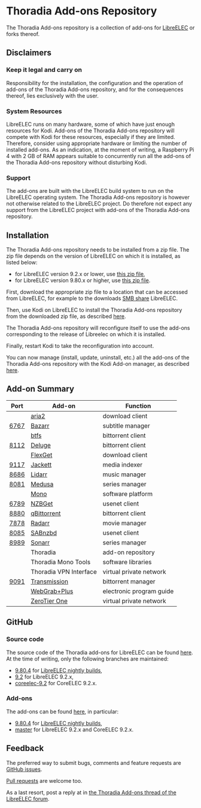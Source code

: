 # Thoradia Add-ons Repository

The Thoradia Add-ons repository is a collection of add-ons for [LibreELEC](https://libreelec.tv/) or forks thereof.

## Disclaimers

### Keep it legal and carry on

Responsibility for the installation, the configuration and the operation of add-ons of the Thoradia Add-ons repository, and for the consequences thereof, lies exclusively with the user.

### System Resources

LibreELEC runs on many hardware, some of which have just enough resources for Kodi. Add-ons of the Thoradia Add-ons repository will compete with Kodi for these resources, especially if they are limited. Therefore, consider using appropriate hardware or limiting the number of installed add-ons. As an indication, at the moment of writing, a Raspberry Pi 4 with 2 GB of RAM appears suitable to concurrently run all the add-ons of the Thoradia Add-ons repository without disturbing Kodi.

### Support

The add-ons are built with the LibreELEC build system to run on the LibreELEC operating system. The Thoradia Add-ons repository is however not otherwise related to the LibreELEC project. Do therefore not expect any support from the LibreELEC project with add-ons of the Thoradia Add-ons repository.

## Installation

The Thoradia Add-ons repository needs to be installed from a zip file. The zip file depends on the version of LibreELEC on which it is installed, as listed below:

-   for LibreELEC version 9.2.x or lower, use [this zip file](https://github.com/thoradia/thoradia/raw/bootstrap/service.thoradia.9.2.0.23.zip),
-   for LibreELEC version 9.80.x or higher, use [this zip file](https://github.com/thoradia/thoradia/raw/bootstrap/service.thoradia.9.80.4.24.zip).

First, download the appropriate zip file to a location that can be accessed from LibreELEC, for example to the downloads [SMB share](https://wiki.libreelec.tv/accessing_libreelec#tab__sambasmb) LibreELEC.

Then, use Kodi on LibreELEC to install the Thoradia Add-ons repository from the downloaded zip file, as described [here](https://kodi.wiki/view/Add-on_manager#How_to_install_from_a_ZIP_file).

The Thoradia Add-ons repository will reconfigure itself to use the add-ons corresponding to the release of Libreelec on which it is installed.

Finally, restart Kodi to take the reconfiguration into account.

You can now manage (install, update, uninstall, etc.) all the add-ons of the Thoradia Add-ons repository with the Kodi Add-on manager, as described [here](https://kodi.wiki/view/Add-on_manager).

## Add-on Summary

| Port                                | Add-on                                            | Function                 |
| ----------------------------------- | ------------------------------------------------- | ------------------------ |
|                                     | [aria2](https://aria2.github.io/)                 | download client          |
| [6767](http://libreelec.local:6767) | [Bazarr](https://github.com/morpheus65535/bazarr) | subtitle manager         |
|                                     | [btfs](https://github.com/johang/btfs)            | bittorrent client        |
| [8112](http://libreelec.local:8112) | [Deluge](https://deluge-torrent.org/)             | bittorrent client        |
|                                     | [FlexGet](https://flexget.com/)                   | download client          |
| [9117](http://libreelec.local:9117) | [Jackett](https://github.com/Jackett/Jackett)     | media indexer            |
| [8686](http://libreelec.local:8686) | [Lidarr](https://lidarr.audio/)                   | music manager            |
| [8081](8081)                        | [Medusa](https://github.com/pymedusa/Medusa)      | series manager           |
|                                     | [Mono](https://www.mono-project.com/)             | software platform        |
| [6789](http://libreelec.local:6789) | [NZBGet](https://nzbget.net/)                     | usenet client            |
| [8880](http://libreelec.local:8880) | [qBittorrent](https://www.qbittorrent.org/)       | bittorrent client        |
| [7878](http://libreelec.local:7878) | [Radarr](https://radarr.video/)                   | movie manager            |
| [8085](http://libreelec.local:8085) | [SABnzbd](https://sabnzbd.org/)                   | usenet client            |
| [8989](http://libreelec.local:8989) | [Sonarr](https://sonarr.tv/)                      | series manager           |
|                                     | Thoradia                                          | add-on repository        |
|                                     | Thoradia Mono Tools                               | software libraries       |
|                                     | Thoradia VPN Interface                            | virtual private network  |
| [9091](http://libreelec.local:9091) | [Transmission](https://transmissionbt.com/)       | bittorrent manager       |
|                                     | [WebGrab+Plus](http://webgrabplus.com/)           | electronic program guide |
|                                     | [ZeroTier One](https://www.zerotier.com/)         | virtual private network  |

## GitHub

### Source code

The source code of the Thoradia add-ons for LibreELEC can be found [here](https://github.com/thoradia/LibreELEC.tv/branches). At the time of writing, only the following branches are maintained:

-   [9.80.4](https://github.com/thoradia/LibreELEC.tv/tree/9.80.4) for [LibreELEC nightly builds](https://test.libreelec.tv/),
-   [9.2](https://github.com/thoradia/LibreELEC.tv/tree/9.2/) for LibreELEC 9.2.x,
-   [coreelec-9.2](https://github.com/thoradia/LibreELEC.tv/tree/coreelec-9.2/) for CoreELEC 9.2.x.

### Add-ons

The add-ons can be found [here](https://github.com/thoradia/thoradia/branches), in particular:

-   [9.80.4](https://github.com/thoradia/thoradia/tree/9.80.4) for [LibreELEC nightly builds](https://test.libreelec.tv/),
-   [master](https://github.com/thoradia/thoradia/tree/master) for LibreELEC 9.2.x and CoreELEC 9.2.x.

## Feedback

The preferred way to submit bugs, comments and feature requests are [GitHub issues](https://github.com/thoradia/LibreELEC.tv/issues).

[Pull requests](https://github.com/thoradia/LibreELEC.tv/pulls) are welcome too.

As a last resort, post a reply at in [the Thoradia Add-ons thread of the LibreELEC forum](https://forum.libreelec.tv/thread/2707-thoradia-add-ons/).
